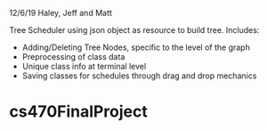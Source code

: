 12/6/19
Haley, Jeff and Matt

Tree Scheduler using json object as resource to build tree. 
Includes:
  - Adding/Deleting Tree Nodes, specific to the level of the graph
  - Preprocessing of class data
  - Unique class info at terminal level
  - Saving classes for schedules through drag and drop mechanics
  
# cs470FinalProject
